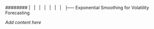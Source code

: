 ######## |   |   |   |   |   |   |   ├── Exponential Smoothing for Volatility Forecasting

*Add content here*